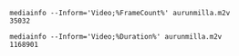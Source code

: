 
    mediainfo --Inform='Video;%FrameCount%' aurunmilla.m2v
    35032

    mediainfo --Inform='Video;%Duration%' aurunmilla.m2v
    1168901
